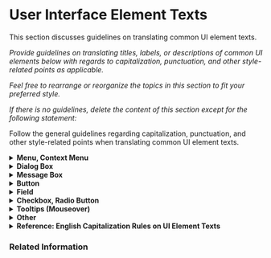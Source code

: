 # User Interface Element Texts

This section discusses guidelines on translating common UI element texts.

*Provide guidelines on translating titles, labels, or descriptions of common UI elements below with regards to capitalization, punctuation, and other style-related points as applicable.*

*Feel free to rearrange or reorganize the topics in this section to fit your preferred style.*

*If there is no guidelines, delete the content of this section except for the following statement:*

Follow the general guidelines regarding capitalization, punctuation, and other style-related points when translating common UI element texts.

<details><summary><b>Menu, Context Menu</b></summary>

TBA
</details>

<details><summary><b>Dialog Box</b></summary>

TBA
</details>

<details><summary><b>Message Box</b></summary>

TBA
</details>

<details><summary><b>Button</b></summary>

TBA
</details>

<details><summary><b>Field</b></summary>

TBA
</details>

<details><summary><b>Checkbox, Radio Button</b></summary>

TBA
</details>

<details><summary><b>Tooltips (Mouseover)</b></summary>

TBA
</details>

<details><summary><b>Other</b></summary>

TBA
</details>
  
<details><summary><b>Reference: English Capitalization Rules on UI Element Texts</b></summary>

<img src="../images/uielements.jpg" alt="UI Element Examples">
</details>
  
  
### Related Information
